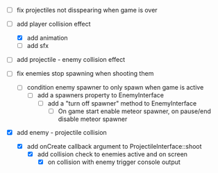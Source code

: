 - [ ] fix projectiles not disspearing when game is over

- [ ] add player collision effect
  - [x] add animation
  - [ ] add sfx

- [ ] add projectile - enemy collision effect

- [ ] fix enemies stop spawning when shooting them
  - [ ] condition enemy spawner to only spawn when game is active
    - [ ] add a spawners property to EnemyInterface
      - [ ] add a "turn off spawner" method to EnemyInterface
        - [ ] On game start enable meteor spawner, on pause/end disable meteor spawner

- [x] add enemy - projectile collision
  - [x] add onCreate callback argument to ProjectileInterface::shoot
    - [x] add collision check to enemies active and on screen
      - [x] on collision with enemy trigger console output 